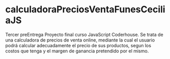 # calculadoraPreciosVentaFunesCeciliaJS
Tercer preEntrega Proyecto final curso JavaScript Coderhouse.
Se trata de una calculadora de precios de venta online, mediante la cual el usuario podrá calcular adecuadamente el precio de sus productos, segun los costos que tenga y el margen de ganancia pretendido por el mismo.
